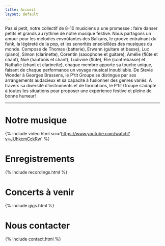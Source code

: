 ```yaml
---
title: Accueil
layout: default
---
```


Pas si petit, notre collectif de 8-10 musiciens a une promesse : faire danser petits et grands au rythme de notre musique festive. Nous partagons un amour pour les mélodies envoûtantes des Balkans, le groove entraînant du funk, la légèreté de la pop, et les sonorités ensoleillées des musiques du monde. Composé  de Thomas (batterie), Erwann (guitare et basse), Luc (piano), Simon (clarinette), Corentin (saxophone et guitare), Amélie (flûte et chant), Noé (hautbois et chant), Ludivine (flûte), Elie (contrebasse) et Nathalie (chant et clarinette), chaque membre apporte sa touche unique, faisant de chaque performance un voyage musical inoubliable. De Stevie Wonder à Georges Brassens, le P’tit Groupe se distingue par ses arrangements audacieux et sa capacité à fusionner des genres variés. A travers sa diversité d’instruments et de formations, le P’tit Groupe s’adapte à toutes les situations pour proposer une expérience festive et pleine de bonne humeur!

---

# Notre musique

{% include video.html src='https://www.youtube.com/watch?v=JUhkcmCckRw' %}

# Enregistrements

{% include recordings.html %}

# Concerts à venir

{% include gigs.html %}

# Nous contacter

{% include contact.html %}
